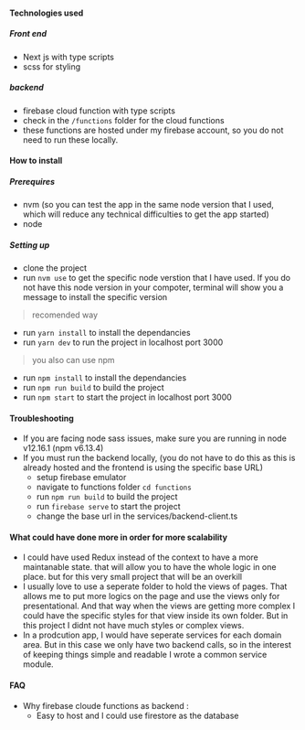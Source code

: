 
#### Technologies used

##### Front end
- Next js with type scripts
- scss for styling

##### backend
- firebase cloud function with type scripts
- check in the `/functions` folder for the cloud functions
- these functions are hosted under my firebase account, so you do not need to run these locally.

#### How to install

##### Prerequires
- nvm (so you can test the app in the same node version that I used, which will reduce any technical difficulties to get the app started)
- node

##### Setting up
- clone the project
- run `nvm use` to get the specific node verstion that I have used. If you do not have this node version in your compoter, terminal will show you a message to install the specific version

> recomended way

- run `yarn install` to install the dependancies
- run `yarn dev` to run the project in localhost port 3000

> you also can use npm

- run `npm install` to install the dependancies
- run `npm run build` to build the project
- run `npm start` to start the project in localhost port 3000

#### Troubleshooting
- If you are facing node sass issues, make sure you are running in node v12.16.1 (npm v6.13.4)
- If you must run the backend locally, (you do not have to do this as this is already hosted and the frontend is using the specific base URL)
  - setup firebase emulator
  - navigate to functions folder `cd functions`
  - run `npm run build` to build the project
  - run `firebase serve` to start the project
  - change the base url in the services/backend-client.ts

#### What could have done more in order for more scalability
- I could have used Redux instead of the context to have a more maintanable state. that will allow you to have the whole logic in one place. but for this very small project that will be an overkill
- I usually love to use a seperate folder to hold the views of pages. That allows me to put more logics on the page and use the views only for presentational. And that way when the views are getting more complex I could have the specific styles for that view inside its own folder. But in this project I didnt not have much styles or complex views.
- In a prodcution app, I would have seperate services for each domain area. But in this case we only have two backend calls, so in the interest of keeping things simple and readable I wrote a common service module.

#### FAQ
- Why firebase cloude functions as backend :
  - Easy to host and I could use firestore as the database



